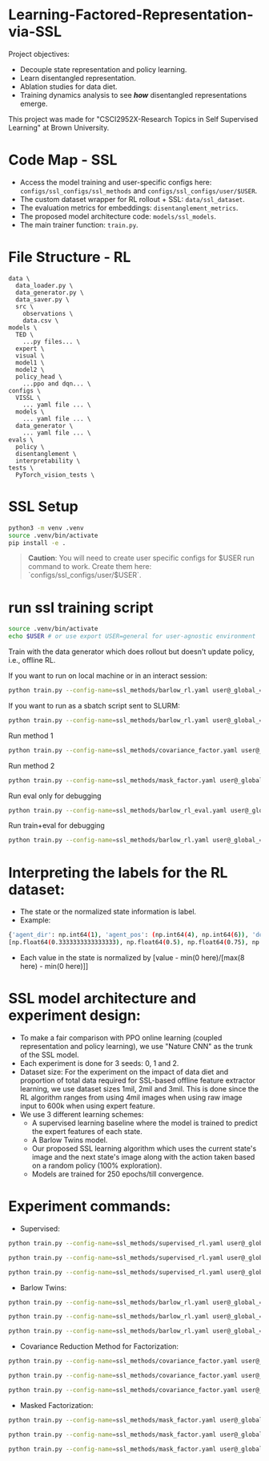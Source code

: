 # Learning-Factored-Representation-via-SSL
Project objectives:
* Decouple state representation and policy learning.
* Learn disentangled representation.
* Ablation studies for data diet.
* Training dynamics analysis to see ***how*** disentangled representations emerge.

This project was made for "CSCI2952X-Research Topics in Self Supervised Learning" at Brown University.

# Code Map - SSL
* Access the model training and user-specific configs here: `configs/ssl_configs/ssl_methods` and `configs/ssl_configs/user/$USER`.
* The custom dataset wrapper for RL rollout + SSL: `data/ssl_dataset`.
* The evaluation metrics for embeddings: `disentanglement_metrics`.
* The proposed model architecture code: `models/ssl_models`.
* The main trainer function: `train.py`.

# File Structure - RL

```
data \
  data_loader.py \
  data_generator.py \
  data_saver.py \
  src \
    observations \
    data.csv \
models \
  TED \
    ...py files... \
  expert \
  visual \
  model1 \
  model2 \
  policy_head \
    ...ppo and dqn... \
configs \
  VISSL \
    ... yaml file ... \
  models \
    ... yaml file ... \
  data_generator \
    ... yaml file ... \
evals \
  policy \
  disentanglement \
  interpretability \
tests \
  PyTorch_vision_tests \
```

# SSL Setup
```bash
python3 -m venv .venv
source .venv/bin/activate
pip install -e .
```

> **Caution**: You will need to create user specific configs for $USER run command to work. Create them here: `configs/ssl_configs/user/$USER`.

# run ssl training script
```bash
source .venv/bin/activate
echo $USER # or use export USER=general for user-agnostic environment
```

Train with the data generator which does rollout but doesn't update policy, i.e., offline RL.

If you want to run on local machine or in an interact session:
```bash
python train.py --config-name=ssl_methods/barlow_rl.yaml user@_global_=$USER/run_slurm
```

If you want to run as a sbatch script sent to SLURM:
```bash
python train.py --config-name=ssl_methods/barlow_rl.yaml user@_global_=$USER/run_slurm -m
```

Run method 1
```bash
python train.py --config-name=ssl_methods/covariance_factor.yaml user@_global_=$USER/run_slurm -m
```

Run method 2
```bash
python train.py --config-name=ssl_methods/mask_factor.yaml user@_global_=$USER/run_slurm -m
```

Run eval only for debugging
```bash
python train.py --config-name=ssl_methods/barlow_rl_eval.yaml user@_global_=$USER/run_slurm -m
```

Run train+eval for debugging
```bash
python train.py --config-name=ssl_methods/barlow_rl.yaml user@_global_=$USER/run_debug -m
```

# Interpreting the labels for the RL dataset:
* The state or the normalized state information is label.
* Example:
```bash
{'agent_dir': np.int64(1), 'agent_pos': (np.int64(4), np.int64(6)), 'door_locked': 0, 'door_open': 0, 'door_pos': (np.int64(2), np.int64(3)), 'goal_pos': (np.int64(3), np.int64(3)), 'holding_key': 0, 'key_pos': (np.int64(4), np.int64(4))}
[np.float64(0.3333333333333333), np.float64(0.5), np.float64(0.75), np.float64(0.0), np.float64(0.0), np.float64(0.25), np.float64(0.375), np.float64(0.375), np.float64(0.375), np.float64(0.0), np.float64(0.5), np.float64(0.5)]
```
* Each value in the state is normalized by [value - min(0 here)/[max(8 here) - min(0 here)]]

# SSL model architecture and experiment design:
* To make a fair comparison with PPO online learning (coupled representation and policy learning), we use "Nature CNN" as the trunk of the SSL model.
* Each experiment is done for 3 seeds: 0, 1 and 2.
* Dataset size: For the experiment on the impact of data diet and proportion of total data required for SSL-based offline feature extractor learning, we use dataset sizes 1mil, 2mil and 3mil. This is done since the RL algorithm ranges from using 4mil images when using raw image input to 600k when using expert feature.
* We use 3 different learning schemes:
  * A supervised learning baseline where the model is trained to predict the expert features of each state.
  * A Barlow Twins model.
  * Our proposed SSL learning algorithm which uses the current state's image and the next state's image along with the action taken based on a random policy (100% exploration).
  * Models are trained for 250 epochs/till convergence.

# Experiment commands:

* Supervised:
```bash
python train.py --config-name=ssl_methods/supervised_rl.yaml user@_global_=$USER/run_slurm ++optim.epochs=250 ++hardware.seed=0 ++data.base.limit=900000 ++data.test_out.limit=100000 ++model.backbone_model=NatureCNN ++hydra.launcher.partition=3090-gcondo -m

python train.py --config-name=ssl_methods/supervised_rl.yaml user@_global_=$USER/run_slurm ++optim.epochs=250 ++hardware.seed=0 ++data.base.limit=1800000 ++data.test_out.limit=200000 ++model.backbone_model=NatureCNN ++hydra.launcher.partition=3090-gcondo -m

python train.py --config-name=ssl_methods/supervised_rl.yaml user@_global_=$USER/run_slurm ++optim.epochs=250 ++hardware.seed=0 ++data.base.limit=2700000 ++data.test_out.limit=300000 ++model.backbone_model=NatureCNN ++hydra.launcher.partition=3090-gcondo -m
```

* Barlow Twins:
```bash
python train.py --config-name=ssl_methods/barlow_rl.yaml user@_global_=$USER/run_slurm ++optim.epochs=250 ++hardware.seed=0 ++data.base.limit=900000 ++data.test_out.limit=100000 ++model.backbone_model=NatureCNN ++hydra.launcher.partition=3090-gcondo -m

python train.py --config-name=ssl_methods/barlow_rl.yaml user@_global_=$USER/run_slurm ++optim.epochs=250 ++hardware.seed=0 ++data.base.limit=1800000 ++data.test_out.limit=200000 ++model.backbone_model=NatureCNN ++hydra.launcher.partition=3090-gcondo -m

python train.py --config-name=ssl_methods/barlow_rl.yaml user@_global_=$USER/run_slurm ++optim.epochs=250 ++hardware.seed=0 ++data.base.limit=2700000 ++data.test_out.limit=300000 ++model.backbone_model=NatureCNN ++hydra.launcher.partition=3090-gcondo -m
```

* Covariance Reduction Method for Factorization:
```bash
python train.py --config-name=ssl_methods/covariance_factor.yaml user@_global_=$USER/run_slurm ++optim.epochs=250 ++hardware.seed=0 ++data.base.limit=900000 ++data.test_out.limit=100000 ++model.backbone_model=NatureCNN ++hydra.launcher.partition=3090-gcondo -m

python train.py --config-name=ssl_methods/covariance_factor.yaml user@_global_=$USER/run_slurm ++optim.epochs=250 ++hardware.seed=0 ++data.base.limit=1800000 ++data.test_out.limit=200000 ++model.backbone_model=NatureCNN ++hydra.launcher.partition=3090-gcondo -m

python train.py --config-name=ssl_methods/covariance_factor.yaml user@_global_=$USER/run_slurm ++optim.epochs=250 ++hardware.seed=0 ++data.base.limit=2700000 ++data.test_out.limit=300000 ++model.backbone_model=NatureCNN ++hydra.launcher.partition=3090-gcondo -m
```

* Masked Factorization:
```bash
python train.py --config-name=ssl_methods/mask_factor.yaml user@_global_=$USER/run_slurm ++optim.epochs=250 ++hardware.seed=0 ++data.base.limit=900000 ++data.test_out.limit=100000 ++model.backbone_model=NatureCNN ++hydra.launcher.partition=3090-gcondo -m

python train.py --config-name=ssl_methods/mask_factor.yaml user@_global_=$USER/run_slurm ++optim.epochs=250 ++hardware.seed=0 ++data.base.limit=1800000 ++data.test_out.limit=200000 ++model.backbone_model=NatureCNN ++hydra.launcher.partition=3090-gcondo -m

python train.py --config-name=ssl_methods/mask_factor.yaml user@_global_=$USER/run_slurm ++optim.epochs=250 ++hardware.seed=0 ++data.base.limit=2700000 ++data.test_out.limit=300000 ++model.backbone_model=NatureCNN ++hydra.launcher.partition=3090-gcondo -m
```
